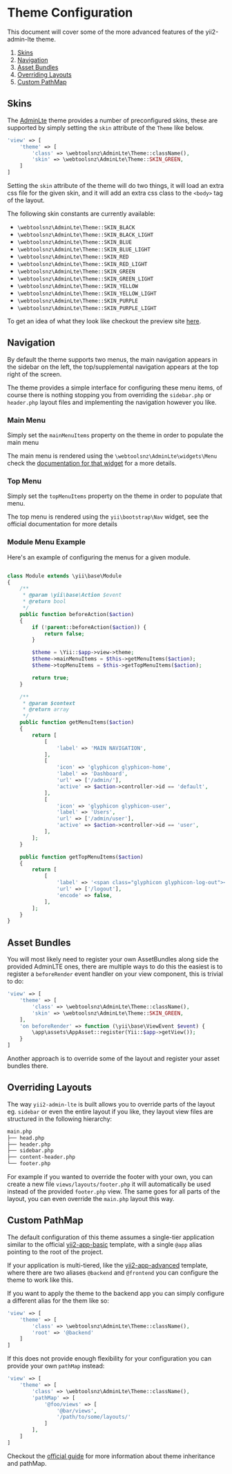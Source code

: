 Theme Configuration
====

This document will cover some of the more advanced features of the yii2-admin-lte theme.

1. [Skins](#skins)
2. [Navigation](#navigation)
3. [Asset Bundles](#assets-bundles)
4. [Overriding Layouts](#overriding-layouts)
5. [Custom PathMap](#custom-pathmap)

## Skins

The [AdminLte](https://github.com/almasaeed2010/adminlte) theme provides a number of preconfigured skins, these are supported by simply setting the `skin` attribute of the `Theme` like below.

```php
'view' => [
    'theme' => [
        'class' => \webtoolsnz\AdminLte\Theme::className(),
        'skin' => \webtoolsnz\AdminLte\Theme::SKIN_GREEN,
    ]
]
```

Setting the `skin` attribute of the theme will do two things, it will load an extra css file for the given skin, and it will add an extra css class to the `<body>` tag of the layout.

The following skin constants are currently available:

- `\webtoolsnz\AdminLte\Theme::SKIN_BLACK`
- `\webtoolsnz\AdminLte\Theme::SKIN_BLACK_LIGHT`
- `\webtoolsnz\AdminLte\Theme::SKIN_BLUE`
- `\webtoolsnz\AdminLte\Theme::SKIN_BLUE_LIGHT`
- `\webtoolsnz\AdminLte\Theme::SKIN_RED`
- `\webtoolsnz\AdminLte\Theme::SKIN_RED_LIGHT`
- `\webtoolsnz\AdminLte\Theme::SKIN_GREEN`
- `\webtoolsnz\AdminLte\Theme::SKIN_GREEN_LIGHT`
- `\webtoolsnz\AdminLte\Theme::SKIN_YELLOW`
- `\webtoolsnz\AdminLte\Theme::SKIN_YELLOW_LIGHT`
- `\webtoolsnz\AdminLte\Theme::SKIN_PURPLE`
- `\webtoolsnz\AdminLte\Theme::SKIN_PURPLE_LIGHT`

To get an idea of what they look like checkout the preview site [here](https://almsaeedstudio.com/preview).

## Navigation

By default the theme supports two menus, the main navigation appears in the sidebar on the left,
the top/supplemental navigation appears at the top right of the screen.

The theme provides a simple interface for configuring these menu items, of course there is nothing stopping you from 
overriding the `sidebar.php` or `header.php` layout files and implementing the navigation however you like.

### Main Menu

Simply set the `mainMenuItems` property on the theme in order to populate the main menu

The main menu is rendered using the `\webtoolsnz\AdminLte\widgets\Menu` check the [documentation for that widget](menu.md) for a more details.

### Top Menu

Simply set the `topMenuItems` property on the theme in order to populate that menu.

The top menu is rendered using the `yii\bootstrap\Nav` widget, see the official documentation for more details



### Module Menu Example

Here's an example of configuring the menus for a given module.

```php

class Module extends \yii\base\Module
{
    /**
     * @param \yii\base\Action $event
     * @return bool
     */
    public function beforeAction($action)
    {
        if (!parent::beforeAction($action)) {
            return false;
        }

        $theme = \Yii::$app->view->theme;
        $theme->mainMenuItems = $this->getMenuItems($action);
        $theme->topMenuItems = $this->getTopMenuItems($action);

        return true;
    }

    /**
     * @param $context
     * @return array
     */
    public function getMenuItems($action)
    {
        return [
            [
                'label' => 'MAIN NAVIGATION',
            ],
            [
                'icon' => 'glyphicon glyphicon-home',
                'label' => 'Dashboard',
                'url' => ['/admin/'],
                'active' => $action->controller->id == 'default',
            ],
            [
                'icon' => 'glyphicon glyphicon-user',
                'label' => 'Users',
                'url' => ['/admin/user'],
                'active' => $action->controller->id == 'user',
            ],
        ];
    }

    public function getTopMenuItems($action)
    {
        return [
            [
                'label' => '<span class="glyphicon glyphicon-log-out"></span> Logout',
                'url' => ['/logout'],
                'encode' => false,
            ],
        ];
    }
}
```




## Asset Bundles

You will most likely need to register your own AssetBundles along side the provided AdminLTE ones, there are multiple ways to do this the easiest is to register a `beforeRender` event handler on your view component, this is trivial to do:

```php
'view' => [
    'theme' => [
        'class' => \webtoolsnz\AdminLte\Theme::className(),
        'skin' => \webtoolsnz\AdminLte\Theme::SKIN_GREEN,
    ],
    'on beforeRender' => function (\yii\base\ViewEvent $event) {
        \app\assets\AppAsset::register(Yii::$app->getView());
    }
]
```

Another approach is to override some of the layout and register your asset bundles there.

## Overriding Layouts

The way `yii2-admin-lte` is built allows you to override parts of the layout eg. `sidebar` or even the entire layout if you like, they layout view files are structured in the following hierarchy:

```bash
main.php
├── head.php
├── header.php
├── sidebar.php
├── content-header.php
└── footer.php
``` 

For example if you wanted to override the footer with your own, you can create a new file `views/layouts/footer.php` it will automatically be used instead of the provided `footer.php` view. The same goes for all parts of the layout, you can even override the `main.php` layout this way.


## Custom PathMap

The default configuration of this theme assumes a single-tier application similar to the official [yii2-app-basic](https://github.com/yiisoft/yii2-app-basic) template, with a single `@app` alias pointing to the root of the project.

If your application is multi-tiered, like the [yii2-app-advanced](https://github.com/yiisoft/yii2-app-advanced) template, where there are two aliases `@backend` and `@frontend` you can configure the theme to work like this.

If you want to apply the theme to the backend app you can simply configure a different alias for the them like so:

```php
'view' => [
    'theme' => [
        'class' => \webtoolsnz\AdminLte\Theme::className(),
        'root' => '@backend'
    ]
]
```

If this does not provide enough flexibility for your configuration you can provide your own `pathMap` instead:

```php
'view' => [
    'theme' => [
        'class' => \webtoolsnz\AdminLte\Theme::className(),
        'pathMap' => [
        	'@foo/views' => [
        		'@bar/views',
        		'/path/to/some/layouts/'
        	]
        ],
    ]
]
```

Checkout the [official guide](http://www.yiiframework.com/doc-2.0/guide-output-theming.html#theme-inheritance) for more information about theme inheritance and pathMap.




